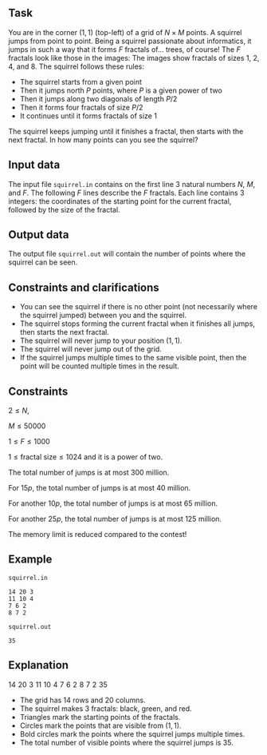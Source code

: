 ## Task

You are in the corner $(1,1)$ (top-left) of a grid of $N \times M$ points. A squirrel jumps from point to point. Being a squirrel passionate about informatics, it jumps in such a way that it forms $F$ fractals of... trees, of course! The $F$ fractals look like those in the images: The images show fractals of sizes 1, 2, 4, and 8. The squirrel follows these rules:
- The squirrel starts from a given point
- Then it jumps north $P$ points, where $P$ is a given power of two
- Then it jumps along two diagonals of length $P/2$
- Then it forms four fractals of size $P/2$
- It continues until it forms fractals of size 1

The squirrel keeps jumping until it finishes a fractal, then starts with the next fractal. In how many points can you see the squirrel?

## Input data

The input file `squirrel.in` contains on the first line 3 natural numbers $N$, $M$, and $F$. The following $F$ lines describe the $F$ fractals. Each line contains 3 integers: the coordinates of the starting point for the current fractal, followed by the size of the fractal.

## Output data

The output file `squirrel.out` will contain the number of points where the squirrel can be seen.

## Constraints and clarifications
- You can see the squirrel if there is no other point (not necessarily where the squirrel jumped) between you and the squirrel.
- The squirrel stops forming the current fractal when it finishes all jumps, then starts the next fractal.
- The squirrel will never jump to your position $(1, 1)$.
- The squirrel will never jump out of the grid.
- If the squirrel jumps multiple times to the same visible point, then the point will be counted multiple times in the result.

## Constraints

$2 \leq N$, 

$M \leq 50000$

$1 \leq F \leq 1000$

$1 \leq \text{fractal size} \leq 1024$ and it is a power of two.

The total number of jumps is at most $300$ million.

For $15p$, the total number of jumps is at most $40$ million.

For another $10p$, the total number of jumps is at most $65$ million.

For another $25p$, the total number of jumps is at most $125$ million.

The memory limit is reduced compared to the contest!

## Example

`squirrel.in` 
```
14 20 3
11 10 4
7 6 2
8 7 2
```

`squirrel.out`
```
35
```

## Explanation

$14 \,\,20 \,\,3 \,\,11 \,\,10 \,\,4 \,\,7 \,\,6 \,\,2 \,\,8 \,\,7 \,\,2 \,\,35$ 
- The grid has $14$ rows and $20$ columns.
- The squirrel makes $3$ fractals: black, green, and red.
- Triangles mark the starting points of the fractals.
- Circles mark the points that are visible from $(1, 1)$.
- Bold circles mark the points where the squirrel jumps multiple times.
- The total number of visible points where the squirrel jumps is $35$.